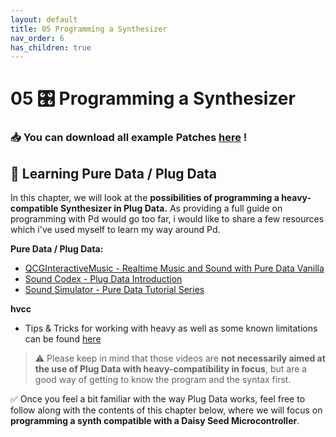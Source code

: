 ```yaml
---
layout: default
title: 05 Programming a Synthesizer
nav_order: 6
has_children: true
---
```


# 05 🎛️ Programming a Synthesizer

### 📥 You can download all example Patches <a href="{{ site.baseurl }}/assets/diy-synth-example-files.zip" download>here</a> !


## 🔑 Learning Pure Data / Plug Data

In this chapter, we will look at the **possibilities of programming a heavy-compatible Synthesizer in Plug Data.** As providing a full guide on programming with Pd would go too far, i would like to share a few resources which i've used myself to learn my way around Pd. 

**Pure Data / Plug Data:**
- [QCGInteractiveMusic - Realtime Music and Sound with Pure Data Vanilla](https://youtu.be/SLx7kjuFheY?si=Al6hmUHhqnK8-pkg)
- [Sound Codex - Plug Data Introduction](https://www.youtube.com/watch?v=EoOEZYn4xdA)
- [Sound Simulator - Pure Data Tutorial Series](https://youtu.be/1o5Wasmd8yU?si=8Cyid-OEyHV6KcKr)

**hvcc**
- Tips & Tricks for working with heavy as well as some known limitations can be found [here](https://github.com/Wasted-Audio/hvcc/blob/develop/docs/02.getting_started.md)

> ⚠️ Please keep in mind that those videos are **not necessarily aimed at the use of Plug Data with heavy-compatibility in focus**, but are a good way of getting to know the program and the syntax first.

✅ Once you feel a bit familiar with the way Plug Data works, feel free to follow along with the contents of this chapter below, where we will focus on **programming a synth compatible with a Daisy Seed Microcontroller**.








